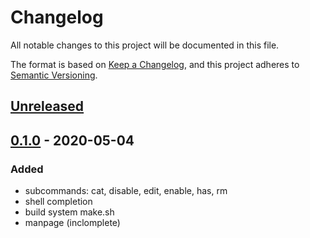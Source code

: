# Changelog
All notable changes to this project will be documented in this file.

The format is based on [Keep a Changelog](https://keepachangelog.com/en/1.0.0/),
and this project adheres to [Semantic Versioning](https://semver.org/spec/v2.0.0.html).

## [Unreleased]

## [0.1.0] - 2020-05-04
### Added
- subcommands: cat, disable, edit, enable, has, rm
- shell completion
- build system make.sh
- manpage (inclomplete)


[Unreleased]: https://github.com/rusty-snake/fjp/compare/master...v0.1.0
[0.1.0]: https://github.com/rusty-snake/fjp/releases/tag/v0.1.0
